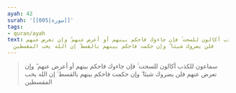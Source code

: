 ```yaml
---
ayah: 42
surah: '[[005|سورة]]'
tags:
- quran/ayah
text: سماعون للكذب أكالون للسحت ۚ فإن جاءوك فاحكم بينهم أو أعرض عنهم ۖ وإن تعرض عنهم
  فلن يضروك شيئا ۖ وإن حكمت فاحكم بينهم بالقسط ۚ إن الله يحب المقسطين
---
```

> سماعون للكذب أكالون للسحت ۚ فإن جاءوك فاحكم بينهم أو أعرض عنهم ۖ وإن تعرض عنهم فلن يضروك شيئا ۖ وإن حكمت فاحكم بينهم بالقسط ۚ إن الله يحب المقسطين
